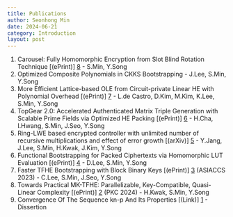 ```yaml
---
title: Publications
author: Seonhong Min
date: 2024-06-21
category: Introduction
layout: post
---
```


1. Carousel: Fully Homomorphic Encryption from Slot Blind Rotation Technique [(ePrint)] [8] - S.Min, Y.Song
2. Optimized Composite Polynomials in CKKS Bootstrapping - J.Lee, S.Min, Y.Song
3. More Efficient Lattice-based OLE from Circuit-private Linear HE with Polynomial Overhead [(ePrint)] [7] - L.de Castro, D.Kim, M.Kim, K.Lee, S.Min, Y.Song
4. TopGear 2.0: Accelerated Authenticated Matrix Triple Generation with Scalable Prime Fields via Optimized HE Packing [(ePrint)] [6] - H.Cha, I.Hwang, S.Min, J.Seo, Y.Song
5. Ring-LWE based encrypted controller with unlimited number of recursive multiplications and effect of error growth [(arXiv)] [5] - Y.Jang, J.Lee, S.Min, H.Kwak, J.Kim, Y.Song
6. Functional Bootstrapping for Packed Ciphertexts via Homomorphic LUT Evaluation [(ePrint)] [4] - D.Lee, S.Min, Y.Song
7. Faster TFHE Bootstrapping with Block Binary Keys [(ePrint)] [3] (ASIACCS 2023) - C.Lee, S.Min, J.Seo, Y.Song
8. Towards Practical MK-TFHE: Parallelizable, Key-Compatible, Quasi-Linear Complexity [(ePrint)] [2] (PKC 2024) - H.Kwak, S.Min, Y.Song
9. Convergence Of The Sequence kn-p And Its Properties [(Link)] [1] - Dissertion


[1]: https://github.com/snu-lukemin/snu-lukemin.github.io/blob/master/files/kn-p.pdf
[2]: https://eprint.iacr.org/2022/1460
[3]: https://eprint.iacr.org/2023/958
[4]: https://eprint.iacr.org/2024/181
[5]: https://arxiv.org/abs/2406.14372
[6]: https://eprint.iacr.org/2024/1502
[7]: https://eprint.iacr.org/2024/1534
[8]: https://eprint.iacr.org/2024/2032